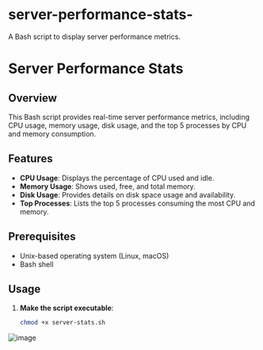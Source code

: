 # server-performance-stats-
A Bash script to display server performance metrics.


# Server Performance Stats

## Overview

This Bash script provides real-time server performance metrics, including CPU usage, memory usage, disk usage, and the top 5 processes by CPU and memory consumption.

## Features

- **CPU Usage**: Displays the percentage of CPU used and idle.
- **Memory Usage**: Shows used, free, and total memory.
- **Disk Usage**: Provides details on disk space usage and availability.
- **Top Processes**: Lists the top 5 processes consuming the most CPU and memory.

## Prerequisites

- Unix-based operating system (Linux, macOS)
- Bash shell

## Usage

1. **Make the script executable**:
   ```bash
   chmod +x server-stats.sh

![image](https://github.com/user-attachments/assets/ca4f13b0-c2c3-4294-accc-350207193070)
